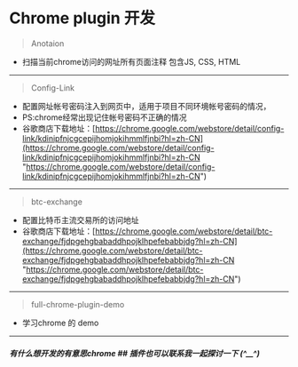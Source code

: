 # Chrome plugin 开发

> Anotaion
- 扫描当前chrome访问的网址所有页面注释 包含JS, CSS, HTML
----------
> Config-Link
- 配置网址帐号密码注入到网页中，适用于项目不同环境帐号密码的情况，
- PS:chrome经常出现记住帐号密码不正确的情况
- 谷歌商店下载地址：[https://chrome.google.com/webstore/detail/config-link/kdinipfnjcgcepijhomjokihmmlfjnbi?hl=zh-CN](https://chrome.google.com/webstore/detail/config-link/kdinipfnjcgcepijhomjokihmmlfjnbi?hl=zh-CN "https://chrome.google.com/webstore/detail/config-link/kdinipfnjcgcepijhomjokihmmlfjnbi?hl=zh-CN")
----------
> btc-exchange
- 配置比特币主流交易所的访问地址
- 谷歌商店下载地址：[https://chrome.google.com/webstore/detail/btc-exchange/fjdpgehgbabaddhpojklhpefebabbjdg?hl=zh-CN](https://chrome.google.com/webstore/detail/btc-exchange/fjdpgehgbabaddhpojklhpefebabbjdg?hl=zh-CN "https://chrome.google.com/webstore/detail/btc-exchange/fjdpgehgbabaddhpojklhpefebabbjdg?hl=zh-CN")
----------
> full-chrome-plugin-demo
- 学习chrome 的 demo
----------

##### 有什么想开发的有意思chrome ## 插件也可以联系我一起探讨一下 (*^__^*) 
